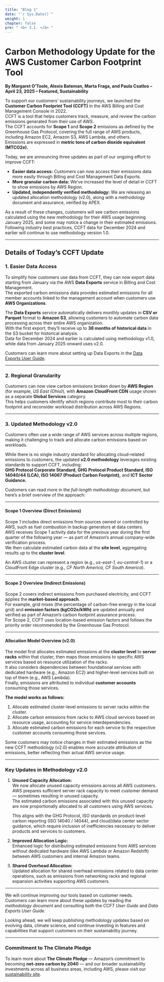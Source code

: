 ```yaml
---
title: "Blog 1"
date: "`r Sys.Date()`"
weight: 1
chapter: false
pre: " <b> 3.1. </b> "
---
```


# Carbon Methodology Update for the AWS Customer Carbon Footprint Tool

**By Margaret O’Toole, Alexis Bateman, Marta Fraga, and Paula Csatlos – April 23, 2025 – Featured, Sustainability**

To support our customers’ sustainability journeys, we launched the **Customer Carbon Footprint Tool (CCFT)** in the AWS Billing and Cost Management Console in 2022.  
CCFT is a tool that helps customers track, measure, and review the carbon emissions generated from their use of AWS.  
The CCFT accounts for **Scope 1** and **Scope 2** emissions as defined by the Greenhouse Gas Protocol, covering the full range of AWS products, including Amazon EC2, Amazon S3, AWS Lambda, and others.  
Emissions are expressed in **metric tons of carbon dioxide equivalent (MTCO2e).**

Today, we are announcing three updates as part of our ongoing effort to improve CCFT:

- **Easier data access:** Customers can now access their emissions data more easily through Billing and Cost Management Data Exports.  
- **More granular carbon data:** We’ve increased the level of detail in CCFT to show emissions by AWS Region.  
- **Updated, independently verified methodology:** We are releasing an updated allocation methodology (v2.0), along with a methodology document and assurance, verified by APEX.

As a result of these changes, customers will see carbon emissions calculated using the new methodology for their AWS usage beginning January 2025, and some may notice a change in their estimated emissions.  
Following industry best practices, CCFT data for December 2024 and earlier will continue to use methodology version 1.0.

---

## Details of Today’s CCFT Update

### 1. Easier Data Access
To simplify how customers use data from CCFT, they can now export data starting from January via the AWS **Data Exports** service in Billing and Cost Management.  
The exported carbon emissions data provides estimated emissions for all member accounts linked to the management account when customers use **AWS Organizations**.

The **Data Exports** service automatically delivers monthly updates in **CSV or Parquet** format to **Amazon S3**, allowing customers to automate carbon data processing across their entire AWS organization.  
With the first export, they’ll receive up to **38 months of historical data** in the S3 bucket for historical analysis.  
Data for December 2024 and earlier is calculated using methodology v1.0, while data from January 2025 onward uses v2.0.

Customers can learn more about setting up Data Exports in the [Data Exports User Guide](#).

---

### 2. Regional Granularity
Customers can now view carbon emissions broken down by **AWS Region** (for example, *US East (Ohio)*), with **Amazon CloudFront CDN** usage shown as a separate **Global Services** category.  
This helps customers identify which regions contribute most to their carbon footprint and reconsider workload distribution across AWS Regions.

---

### 3. Updated Methodology v2.0
Customers often use a wide range of AWS services across multiple regions, making it challenging to track and allocate carbon emissions based on workloads.

While there is no single industry standard for allocating cloud-related emissions to customers, the updated **v2.0 methodology** leverages existing standards to support CCFT, including:  
**GHG Protocol Corporate Standard, GHG Protocol Product Standard, ISO 14040/44 (LCA), ISO 14067 (Product Carbon Footprint),** and **ICT Sector Guidance.**

Customers can read more in the *full-length methodology document*, but here’s a brief overview of the approach:

---

#### Scope 1 Overview (Direct Emissions)
Scope 1 includes direct emissions from sources owned or controlled by AWS, such as fuel combustion in backup generators at data centers.  
AWS receives Scope 1 activity data for the previous year during the first quarter of the following year — as part of Amazon’s annual company-wide verification process.  
We then calculate estimated carbon data at the **site level**, aggregating results up to the **cluster level**.

An AWS cluster can represent a region (e.g., *us-east-1, eu-central-1*) or a CloudFront Edge cluster (e.g., *CF North America, CF South America*).

---

#### Scope 2 Overview (Indirect Emissions)
Scope 2 covers indirect emissions from purchased electricity, and CCFT applies the **market-based approach**.  
For example, grid mixes (the percentage of carbon-free energy in the local grid) and **emission factors (kgCO2e/kWh)** are updated annually and verified as part of Amazon’s carbon footprint assurance process.  
For Scope 2, CCFT uses location-based emission factors and follows the priority order recommended by the Greenhouse Gas Protocol.

---

#### Allocation Model Overview (v2.0)
The model first allocates estimated emissions at the **cluster level** to **server racks** within that cluster, then maps those emissions to specific AWS services based on resource utilization of the racks.  
It also considers dependencies between foundational services with dedicated hardware (e.g., Amazon EC2) and higher-level services built on top of them (e.g., AWS Lambda).  
Finally, emissions are attributed to individual **customer accounts** consuming those services.

**The model works as follows:**
1. Allocate estimated cluster-level emissions to server racks within the cluster.  
2. Allocate carbon emissions from racks to AWS cloud services based on resource usage, accounting for service interdependencies.  
3. Allocate estimated carbon emissions for each service to the respective customer accounts consuming those services.

Some customers may notice changes in their estimated emissions as the new CCFT methodology (v2.0) enables more accurate attribution of emissions, better reflecting their actual AWS service usage.

---

### Key Updates in Methodology v2.0

1. **Unused Capacity Allocation:**  
   We now allocate unused capacity emissions across all AWS customers.  
   AWS prepares sufficient server rack capacity to meet customer demand — sometimes resulting in unused capacity.  
   The estimated carbon emissions associated with this unused capacity are now proportionally allocated to all customers using AWS services.

   This aligns with the GHG Protocol, ISO standards on product-level carbon reporting (ISO 14040 / 14044), and cloud/data center sector guidance, which require inclusion of inefficiencies necessary to deliver products and services to customers.

2. **Improved Allocation Logic:**  
   Enhanced logic for distributing estimated emissions from AWS services without dedicated hardware (like AWS Lambda or Amazon Redshift) between AWS customers and internal Amazon teams.

3. **Shared Overhead Allocation:**  
   Updated allocation for shared overhead emissions related to data center operations, such as emissions from networking racks and regional expansion activities supporting AWS customers.

---

We will continue improving our tools based on customer needs.  
Customers can learn more about these updates by reading the *methodology document* and consulting both the *CCFT User Guide* and *Data Exports User Guide*.

Looking ahead, we will keep publishing methodology updates based on evolving data, climate science, and continue investing in features and capabilities that support customers on their sustainability journey.

---

### Commitment to The Climate Pledge
To learn more about **The Climate Pledge** — Amazon’s commitment to becoming **net-zero carbon by 2040** — and our broader sustainability investments across all business areas, including AWS, please visit our [sustainability site](#).
